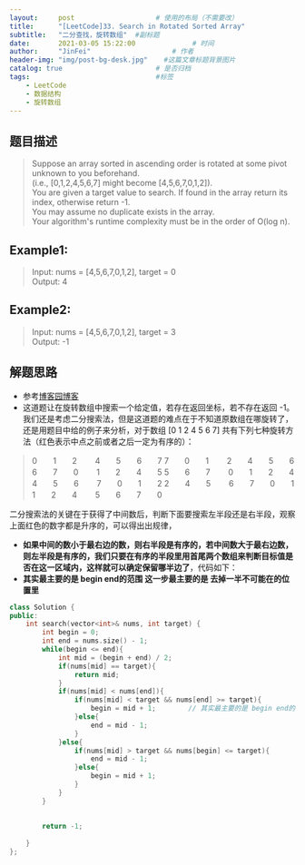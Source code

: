 ```yaml
---
layout:     post                    # 使用的布局（不需要改） 
title:      "[LeetCode]33. Search in Rotated Sorted Array"               # 标题  
subtitle:   "二分查找，旋转数组"  #副标题 
date:       2021-03-05 15:22:00              # 时间 
author:     "JinFei"                    # 作者 
header-img: "img/post-bg-desk.jpg"    #这篇文章标题背景图片 
catalog: true                       # 是否归档 
tags:                               #标签     
    - LeetCode 
    - 数据结构
    - 旋转数组
---
```


## 题目描述
> Suppose an array sorted in ascending order is rotated at some pivot unknown to you beforehand. <br>
(i.e., [0,1,2,4,5,6,7] might become [4,5,6,7,0,1,2]). <br>
You are given a target value to search. If found in the array return its index, otherwise return -1. <br>
You may assume no duplicate exists in the array. <br>
Your algorithm's runtime complexity must be in the order of O(log n). <br>

## Example1:
 
> Input: nums = [4,5,6,7,0,1,2], target = 0 <br>
Output: 4 <br>

## Example2:
 
> Input: nums = [4,5,6,7,0,1,2], target = 3 <br>
Output: -1 <br>



## 解题思路

- 参考[博客园博客](https://www.cnblogs.com/grandyang/p/4325648.html )
- 这道题让在旋转数组中搜索一个给定值，若存在返回坐标，若不存在返回 -1。我们还是考虑二分搜索法，但是这道题的难点在于不知道原数组在哪旋转了，还是用题目中给的例子来分析，对于数组 [0 1 2 4 5 6 7] 共有下列七种旋转方法（红色表示中点之前或者之后一定为有序的）：
>   0　　1　　2　　 4　　5　　6　　7
    7　　0　　1　　 2　　4　　5　　6
    6　　7　　0　　 1　　2　　4　　5
    5　　6　　7　　 0　　1　　2　　4
    4　　5　　6　　 7　　0　　1　　2
    2　　4　　5　　 6　　7　　0　　1
    1　　2　　4　　 5　　6　　7　　0

二分搜索法的关键在于获得了中间数后，判断下面要搜索左半段还是右半段，观察上面红色的数字都是升序的，可以得出出规律，
- **如果中间的数小于最右边的数，则右半段是有序的，若中间数大于最右边数，则左半段是有序的，我们只要在有序的半段里用首尾两个数组来判断目标值是否在这一区域内，这样就可以确定保留哪半边了**，代码如下：
- **其实最主要的是 begin end的范围 这一步最主要的是 去掉一半不可能在的位置里**

```C++
class Solution {
public:
    int search(vector<int>& nums, int target) {
        int begin = 0;
        int end = nums.size() - 1;
        while(begin <= end){
            int mid = (begin + end) / 2;
            if(nums[mid] == target){
                return mid;
            }
            if(nums[mid] < nums[end]){    
                if(nums[mid] < target && nums[end] >= target){
                    begin = mid + 1;        // 其实最主要的是 begin end的范围 这一步最主要的是 去掉一半不可能在的位置里
                }else{
                    end = mid - 1;
                }
            }else{
                if(nums[mid] > target && nums[begin] <= target){
                    end = mid - 1;
                }else{
                    begin = mid + 1;
                }
            }
        }
        
        
        return -1;
        
    }
};
```

